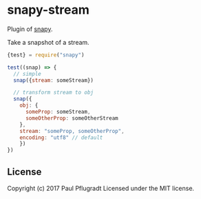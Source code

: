 # snapy-stream

Plugin of [snapy](https://github.com/snapyjs/snapy).

Take a snapshot of a stream.

```js
{test} = require("snapy")

test((snap) => {
  // simple
  snap({stream: someStream})

  // transform stream to obj
  snap({
    obj: {
      someProp: someStream,
      someOtherProp: someOtherStream
    },
    stream: "someProp, someOtherProp",
    encoding: "utf8" // default
    })
})
```

## License
Copyright (c) 2017 Paul Pflugradt
Licensed under the MIT license.
